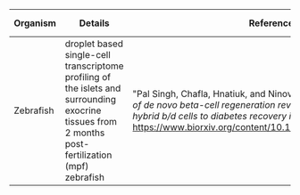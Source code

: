 | Organism	| Details	| Reference	| Labels	|Counts	| Example image |
|---------|-----------|-----------|---------|--------|--------------|
|Zebrafish|droplet based single-cell transcriptome profiling of the islets and surrounding exocrine tissues from 2 months post-fertilization (mpf) zebrafish|	"Pal Singh, Chafla, Hnatiuk, and Ninov (2021). *A single-cell atlas of de novo beta-cell regeneration reveals the contribution of hybrid b/d cells to diabetes recovery in zebrafish.* <https://www.biorxiv.org/content/10.1101/2021.06.24.449704v1>	| zf_HealthyPancreas_GSM3509161.csv |	<https://www.ncbi.nlm.nih.gov/geo/query/acc.cgi?acc=GSM3509161>	| ![](https://www.biorxiv.org/content/biorxiv/early/2021/06/24/2021.06.24.449704/F1.large.jpg?width=800&height=600&carousel=1) |
